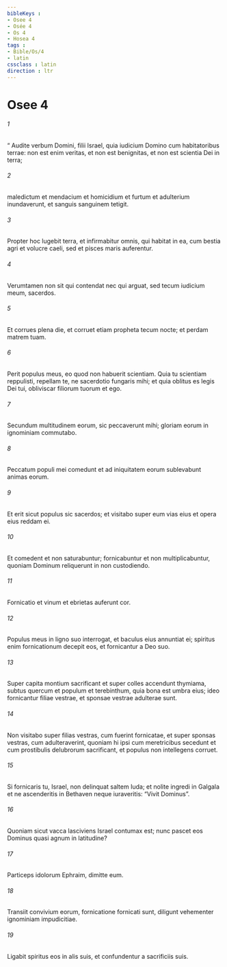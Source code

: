 ```yaml
---
bibleKeys : 
- Osee 4
- Osée 4
- Os 4
- Hosea 4
tags : 
- Bible/Os/4
- latin
cssclass : latin
direction : ltr
---
```


# Osee 4

###### 1
“ Audite verbum Domini, filii Israel, quia iudicium Domino cum habitatoribus terrae: non est enim veritas, et non est benignitas, et non est scientia Dei in terra;
###### 2
maledictum et mendacium et homicidium et furtum et adulterium inundaverunt, et sanguis sanguinem tetigit.
###### 3
Propter hoc lugebit terra, et infirmabitur omnis, qui habitat in ea, cum bestia agri et volucre caeli, sed et pisces maris auferentur.
###### 4
Verumtamen non sit qui contendat nec qui arguat, sed tecum iudicium meum, sacerdos.
###### 5
Et corrues plena die, et corruet etiam propheta tecum nocte; et perdam matrem tuam.
###### 6
Perit populus meus, eo quod non habuerit scientiam. Quia tu scientiam reppulisti, repellam te, ne sacerdotio fungaris mihi; et quia oblitus es legis Dei tui, obliviscar filiorum tuorum et ego.
###### 7
Secundum multitudinem eorum, sic peccaverunt mihi; gloriam eorum in ignominiam commutabo.
###### 8
Peccatum populi mei comedunt et ad iniquitatem eorum sublevabunt animas eorum.
###### 9
Et erit sicut populus sic sacerdos; et visitabo super eum vias eius et opera eius reddam ei.
###### 10
Et comedent et non saturabuntur; fornicabuntur et non multiplicabuntur, quoniam Dominum reliquerunt in non custodiendo.
###### 11
Fornicatio et vinum et ebrietas auferunt cor.
###### 12
Populus meus in ligno suo interrogat, et baculus eius annuntiat ei; spiritus enim fornicationum decepit eos, et fornicantur a Deo suo.
###### 13
Super capita montium sacrificant et super colles accendunt thymiama, subtus quercum et populum et terebinthum, quia bona est umbra eius; ideo fornicantur filiae vestrae, et sponsae vestrae adulterae sunt.
###### 14
Non visitabo super filias vestras, cum fuerint fornicatae, et super sponsas vestras, cum adulteraverint, quoniam hi ipsi cum meretricibus secedunt et cum prostibulis delubrorum sacrificant, et populus non intellegens corruet.
###### 15
Si fornicaris tu, Israel, non delinquat saltem Iuda; et nolite ingredi in Galgala et ne ascenderitis in Bethaven neque iuraveritis: “Vivit Dominus”.
###### 16
Quoniam sicut vacca lasciviens Israel contumax est; nunc pascet eos Dominus quasi agnum in latitudine?
###### 17
Particeps idolorum Ephraim, dimitte eum.
###### 18
Transiit convivium eorum, fornicatione fornicati sunt, diligunt vehementer ignominiam impudicitiae.
###### 19
Ligabit spiritus eos in alis suis, et confundentur a sacrificiis suis.
